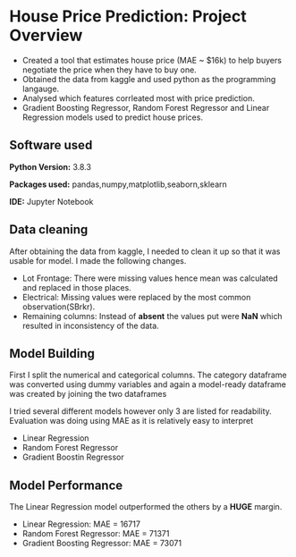 # House Price Prediction: Project Overview

* Created a tool that estimates house price (MAE ~ $16k) to help buyers negotiate the price when they have to buy one.
* Obtained the data from kaggle and used python as the programming langauge.
* Analysed which features corrleated most with price prediction.
* Gradient Boosting Regressor, Random Forest Regressor and Linear Regression models used to predict house prices.

## Software used
**Python Version:** 3.8.3 

**Packages used:** pandas,numpy,matplotlib,seaborn,sklearn

**IDE:** Jupyter Notebook

## Data cleaning
After obtaining the data from kaggle, I needed to clean it up so that it was usable for model. I made the following changes.
* Lot Frontage: There were missing values hence mean was calculated and replaced in those places.
* Electrical: Missing values were replaced by the most common observation(SBrkr).
* Remaining columns: Instead of **absent** the values put were **NaN** which resulted in inconsistency of the data.

## Model Building
First I split the numerical and categorical columns. The category dataframe was converted using dummy variables and again a model-ready dataframe was created by joining the two dataframes

I tried several different models however only 3 are listed for readability. Evaluation was doing using MAE as it is relatively easy to interpret
* Linear Regression
* Random Forest Regressor
* Gradient Boostin Regressor

## Model Performance
The Linear Regression model outperformed the others by a **HUGE** margin.
* Linear Regression: MAE = 16717
* Random Forest Regressor: MAE = 71371
* Gradient Boosting Regressor: MAE = 73071
